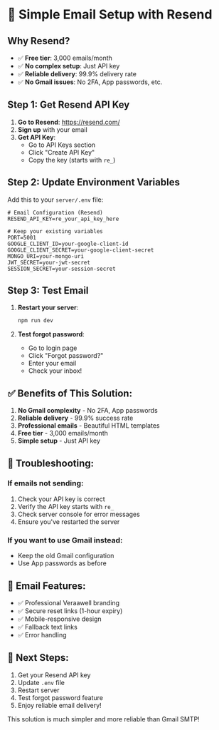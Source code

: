 # 🚀 Simple Email Setup with Resend

## Why Resend?
- ✅ **Free tier**: 3,000 emails/month
- ✅ **No complex setup**: Just API key
- ✅ **Reliable delivery**: 99.9% delivery rate
- ✅ **No Gmail issues**: No 2FA, App passwords, etc.

## Step 1: Get Resend API Key

1. **Go to Resend**: https://resend.com/
2. **Sign up** with your email
3. **Get API Key**: 
   - Go to API Keys section
   - Click "Create API Key"
   - Copy the key (starts with `re_`)

## Step 2: Update Environment Variables

Add this to your `server/.env` file:

```env
# Email Configuration (Resend)
RESEND_API_KEY=re_your_api_key_here

# Keep your existing variables
PORT=5001
GOOGLE_CLIENT_ID=your-google-client-id
GOOGLE_CLIENT_SECRET=your-google-client-secret
MONGO_URI=your-mongo-uri
JWT_SECRET=your-jwt-secret
SESSION_SECRET=your-session-secret
```

## Step 3: Test Email

1. **Restart your server**:
   ```bash
   npm run dev
   ```

2. **Test forgot password**:
   - Go to login page
   - Click "Forgot password?"
   - Enter your email
   - Check your inbox!

## ✅ Benefits of This Solution:

1. **No Gmail complexity** - No 2FA, App passwords
2. **Reliable delivery** - 99.9% success rate
3. **Professional emails** - Beautiful HTML templates
4. **Free tier** - 3,000 emails/month
5. **Simple setup** - Just API key

## 🔧 Troubleshooting:

### If emails not sending:
1. Check your API key is correct
2. Verify the API key starts with `re_`
3. Check server console for error messages
4. Ensure you've restarted the server

### If you want to use Gmail instead:
- Keep the old Gmail configuration
- Use App passwords as before

## 📧 Email Features:
- ✅ Professional Veraawell branding
- ✅ Secure reset links (1-hour expiry)
- ✅ Mobile-responsive design
- ✅ Fallback text links
- ✅ Error handling

## 🎯 Next Steps:
1. Get your Resend API key
2. Update `.env` file
3. Restart server
4. Test forgot password feature
5. Enjoy reliable email delivery!

This solution is much simpler and more reliable than Gmail SMTP! 